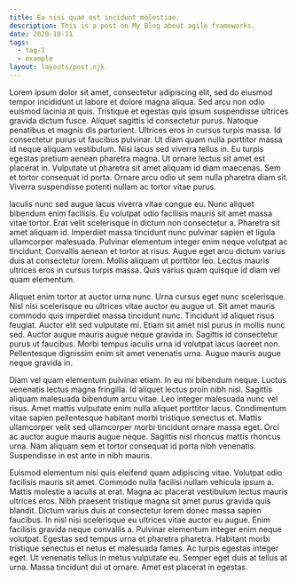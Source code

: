 ```yaml
---
title: Ea nisi quae est incidunt molestiae.
description: This is a post on My Blog about agile frameworks.
date: 2020-10-11
tags:
  - tag-1
  - example
layout: layouts/post.njk
---
```


Lorem ipsum dolor sit amet, consectetur adipiscing elit, sed do eiusmod tempor incididunt ut labore et dolore magna aliqua. Sed arcu non odio euismod lacinia at quis. Tristique et egestas quis ipsum suspendisse ultrices gravida dictum fusce. Aliquet sagittis id consectetur purus. Natoque penatibus et magnis dis parturient. Ultrices eros in cursus turpis massa. Id consectetur purus ut faucibus pulvinar. Ut diam quam nulla porttitor massa id neque aliquam vestibulum. Nisi lacus sed viverra tellus in. Eu turpis egestas pretium aenean pharetra magna. Ut ornare lectus sit amet est placerat in. Vulputate ut pharetra sit amet aliquam id diam maecenas. Sem et tortor consequat id porta. Ornare arcu odio ut sem nulla pharetra diam sit. Viverra suspendisse potenti nullam ac tortor vitae purus.

Iaculis nunc sed augue lacus viverra vitae congue eu. Nunc aliquet bibendum enim facilisis. Eu volutpat odio facilisis mauris sit amet massa vitae tortor. Erat velit scelerisque in dictum non consectetur a. Pharetra sit amet aliquam id. Imperdiet massa tincidunt nunc pulvinar sapien et ligula ullamcorper malesuada. Pulvinar elementum integer enim neque volutpat ac tincidunt. Convallis aenean et tortor at risus. Augue eget arcu dictum varius duis at consectetur lorem. Mollis aliquam ut porttitor leo. Lectus mauris ultrices eros in cursus turpis massa. Quis varius quam quisque id diam vel quam elementum.

Aliquet enim tortor at auctor urna nunc. Urna cursus eget nunc scelerisque. Nisl nisi scelerisque eu ultrices vitae auctor eu augue ut. Sit amet mauris commodo quis imperdiet massa tincidunt nunc. Tincidunt id aliquet risus feugiat. Auctor elit sed vulputate mi. Etiam sit amet nisl purus in mollis nunc sed. Auctor augue mauris augue neque gravida in. Sagittis id consectetur purus ut faucibus. Morbi tempus iaculis urna id volutpat lacus laoreet non. Pellentesque dignissim enim sit amet venenatis urna. Augue mauris augue neque gravida in.

Diam vel quam elementum pulvinar etiam. In eu mi bibendum neque. Luctus venenatis lectus magna fringilla. Id aliquet lectus proin nibh nisl. Sagittis aliquam malesuada bibendum arcu vitae. Leo integer malesuada nunc vel risus. Amet mattis vulputate enim nulla aliquet porttitor lacus. Condimentum vitae sapien pellentesque habitant morbi tristique senectus et. Mattis ullamcorper velit sed ullamcorper morbi tincidunt ornare massa eget. Orci ac auctor augue mauris augue neque. Sagittis nisl rhoncus mattis rhoncus urna. Nam aliquam sem et tortor consequat id porta nibh venenatis. Suspendisse in est ante in nibh mauris.

Euismod elementum nisi quis eleifend quam adipiscing vitae. Volutpat odio facilisis mauris sit amet. Commodo nulla facilisi nullam vehicula ipsum a. Mattis molestie a iaculis at erat. Magna ac placerat vestibulum lectus mauris ultrices eros. Nibh praesent tristique magna sit amet purus gravida quis blandit. Dictum varius duis at consectetur lorem donec massa sapien faucibus. In nisl nisi scelerisque eu ultrices vitae auctor eu augue. Enim facilisis gravida neque convallis a. Pulvinar elementum integer enim neque volutpat. Egestas sed tempus urna et pharetra pharetra. Habitant morbi tristique senectus et netus et malesuada fames. Ac turpis egestas integer eget. Ut venenatis tellus in metus vulputate eu. Semper eget duis at tellus at urna. Massa tincidunt dui ut ornare. Amet est placerat in egestas.
